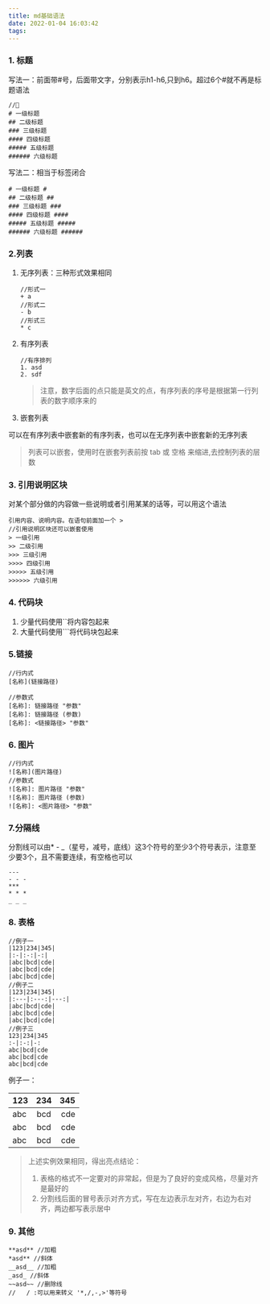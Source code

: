 ```yaml
---
title: md基础语法
date: 2022-01-04 16:03:42
tags:
---
```


### 1. 标题

写法一：前面带#号，后面带文字，分别表示h1-h6,只到h6。超过6个#就不再是标题语法

```
//🌰
# 一级标题
## 二级标题
### 三级标题
#### 四级标题
##### 五级标题
###### 六级标题
```

写法二：相当于标签闭合

```
# 一级标题 #
## 二级标题 ##
### 三级标题 ###
#### 四级标题 ####
##### 五级标题 #####
###### 六级标题 ######
```

### 2.列表

1. 无序列表：三种形式效果相同

   ```
   //形式一
   + a
   //形式二
   - b
   //形式三
   * c
   ```

   

2. 有序列表

   ```
   //有序排列
   1. asd
   2. sdf
   ```

   > 注意，数字后面的点只能是英文的点，有序列表的序号是根据第一行列表的数字顺序来的

3. 嵌套列表

可以在有序列表中嵌套新的有序列表，也可以在无序列表中嵌套新的无序列表

> 列表可以嵌套，使用时在嵌套列表前按 tab 或 空格 来缩进,去控制列表的层数

### 3. 引用说明区块

对某个部分做的内容做一些说明或者引用某某的话等，可以用这个语法

```
引用内容、说明内容。在语句前面加一个 >
//引用说明区块还可以嵌套使用
> 一级引用
>> 二级引用
>>> 三级引用
>>>> 四级引用
>>>>> 五级引用
>>>>>> 六级引用
```

### 4. 代码块

1. 少量代码使用``将内容包起来
2. 大量代码使用```将代码块包起来

### 5.链接

```
//行内式
[名称](链接路径)

//参数式
[名称]: 链接路径 "参数"
[名称]: 链接路径 (参数)
[名称]: <链接路径> "参数"
```

### 6. 图片

```
//行内式
![名称](图片路径)
//参数式
![名称]: 图片路径 "参数"
![名称]: 图片路径 (参数)
![名称]: <图片路径> "参数"
```

### 7.分隔线

分割线可以由* - _（星号，减号，底线）这3个符号的至少3个符号表示，注意至少要3个，且不需要连续，有空格也可以

```
---
- - - 
***
* * *
_ _ _
```

### 8. 表格

```
//例子一
|123|234|345|
|:-|:-:|-:|
|abc|bcd|cde|
|abc|bcd|cde|
|abc|bcd|cde|
//例子二
|123|234|345|
|:---|:---:|---:|
|abc|bcd|cde|
|abc|bcd|cde|
|abc|bcd|cde|
//例子三
123|234|345
:-|:-:|-:
abc|bcd|cde
abc|bcd|cde
abc|bcd|cde
```

例子一：

| 123  | 234  |  345 |
| :--- | :--: | ---: |
| abc  | bcd  |  cde |
| abc  | bcd  |  cde |
| abc  | bcd  |  cde |

> 上述实例效果相同，得出亮点结论：
>
> 1. 表格的格式不一定要对的非常起，但是为了良好的变成风格，尽量对齐是最好的
> 2. 分割线后面的冒号表示对齐方式，写在左边表示左对齐，右边为右对齐，两边都写表示居中

### 9. 其他

```
**asd** //加粗
*asd** //斜体
__asd__ //加粗
_asd_ //斜体
~~asd~~ //删除线
//   / :可以用来转义 '*,/,-,>'等符号
```

